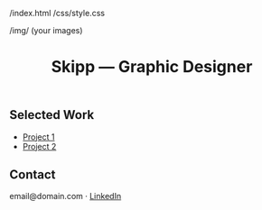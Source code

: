 /index.html
/css/style.css



/img/   (your images)


<!doctype html>
<html lang="en">
<head>
  <meta charset="utf-8">
  <meta name="viewport" content="width=device-width, initial-scale=1">
  <title>Skipp — Portfolio</title>
  <link rel="stylesheet" href="css/style.css">
</head>
<body>
  <header><h1>Skipp — Graphic Designer</h1></header>
  <main>
    <section>
      <h2>Selected Work</h2>
      <ul>
        <li><a href="project-1.html">Project 1</a></li>
        <li><a href="project-2.html">Project 2</a></li>
      </ul>
    </section>
    <section>
      <h2>Contact</h2>
      <p>email@domain.com · <a href="https://www.linkedin.com/">LinkedIn</a></p>
    </section>
  </main>
</body>
</html>
